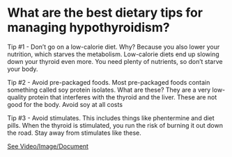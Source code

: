 # What are the best dietary tips for managing hypothyroidism?

Tip #1 - Don’t go on a low-calorie diet. Why? Because you also lower your nutrition, which starves the metabolism. Low-calorie diets end up slowing down your thyroid even more. You need plenty of nutrients, so don’t starve your body.

Tip #2 - Avoid pre-packaged foods. Most pre-packaged foods contain something called soy protein isolates. What are these? They are a very low-quality protein that interferes with the thyroid and the liver. These are not good for the body. Avoid soy at all costs

Tip #3 - Avoid stimulates. This includes things like phentermine and diet pills. When the thyroid is stimulated, you run the risk of burning it out down the road. Stay away from stimulates like these.

 [See Video/Image/Document](https://hls-player.drberg.com/asset?path=migrated-assets/top-hypothyroid-diet-tips-drberg-gives-hypothyroidism-diet-ideas)